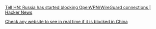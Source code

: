 
[Tell HN: Russia has started blocking OpenVPN/WireGuard connections | Hacker News](https://news.ycombinator.com/item?id=39067213)

[Check any website to see in real time if it is blocked in China](https://www.vpnmentor.com/tools/test-the-great-china-firewall/)
